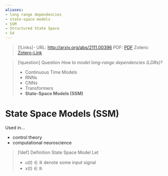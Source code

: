 ```yaml
---
aliases:
- long range dependencies
- state-space models
- SSM
- Structured State Space
- S4
---
```


>[!Links]-
>URL: http://arxiv.org/abs/2111.00396
>PDF: [PDF](gu2022.pdf)
>Zotero: [Zotero-Link](zotero://select/items/@gu2022)

>[!question] Question *How to model long-range dependencies (LDRs)?*
>- Continuous Time Models
>- RNNs
>- CNNs
>- Transformers
>- **State-Space Models (SSM)**

# State Space Models (SSM)

Used in...
- control theory
- computational neuroscience

>[!def] Definition State Space Model
>Let 
>- $u(t) \in \mathbb{R}$ denote some input signal
>- $x(t) \in \mathbb{R}$